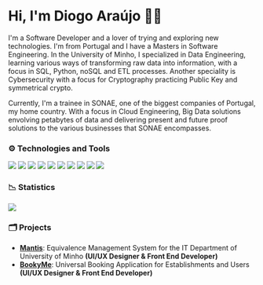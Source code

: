 # Hi, I'm Diogo Araújo 👋🏻

I'm a Software Developer and a lover of trying and exploring new technologies. I'm from Portugal and I have a Masters in Software Engineering. In the University of Minho, I specialized in Data Engineering, learning various ways of transforming raw data into information, with a focus in SQL, Python, noSQL and ETL processes. Another speciality is Cybersecurity with a focus for Cryptography practicing Public Key and symmetrical crypto.

Currently, I'm a trainee in SONAE, one of the biggest companies of Portugal, my home country. With a focus in Cloud Engineering, Big Data solutions envolving petabytes of data and delivering present and future proof solutions to the various businesses that SONAE encompasses.

### :gear: Technologies and Tools

![](https://img.shields.io/badge/OS-Windows-informational?style=flat&logo=Windows&logoColor=white&color=0078D6) ![](https://img.shields.io/badge/Editor-Visual_Studio_Code-informational?style=flat&logo=visual-studio-code&logoColor=white&color=007ACC) ![](https://img.shields.io/badge/Code-JavaScript-informational?style=flat&logo=javascript&logoColor=white&color=F7DF1E) ![](https://img.shields.io/badge/Code-Vue.js-informational?style=flat&logo=vue.js&logoColor=white&color=4FC08D) ![](https://img.shields.io/badge/Code-Vuetify-informational?style=flat&logo=vuetify&logoColor=white&color=1867C0) ![](https://img.shields.io/badge/Code-Python-informational?style=flat&logo=python&logoColor=white&color=3776AB) ![](https://img.shields.io/badge/Database-Oracle-informational?style=flat&logo=oracle&logoColor=white&color=F80000) ![](https://img.shields.io/badge/Database-MySQL-informational?style=flat&logo=mysql&logoColor=white&color=4479A1) ![](https://img.shields.io/badge/Database-MongoDB-informational?style=flat&logo=mongodb&logoColor=white&color=47A248) ![](https://img.shields.io/badge/Database-Neo4J-informational?style=flat&logo=neo4j&logoColor=white&color=008CC1)


### :chart_with_downwards_trend: Statistics
![](https://github-readme-stats.vercel.app/api?username=dichico&show_icons=true&theme=graywhite)


### :card_index_dividers: Projects

- **[Mantis](https://github.com/dichico/Mantis)**: Equivalence Management System for the IT Department of University of Minho **(UI/UX Designer & Front End Developer)**
- **[BookyMe](https://github.com/dichico/BookyMe)**: Universal Booking Application for Establishments and Users **(UI/UX Designer & Front End Developer)**
